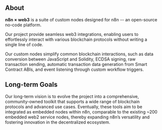 ## About 

**n8n × web3** is a suite of custom nodes designed for n8n -- an open-source no-code platform.

Our project provide seamless web3 integrations, enabling users to effortlessly interact with various blockchain protocols without writing a single line of code.

Our custom nodes simplify common blockchain interactions, such as data conversion between JavaScript and Solidity, ECDSA signing, raw transaction sending, automatic transaction data generation from Smart Contract ABIs, and event listening through custom workflow triggers.

## Long-term Goals

Our long-term vision is to evolve the project into a comprehensive, community-owned toolkit that supports a wide range of blockchain protocols and advanced use cases. Eventually, these tools aim to be integrated as embedded nodes within n8n, comparable to the existing ~200 embedded web2 service nodes, thereby expanding n8n’s versatility and fostering innovation in the decentralized ecosystem.